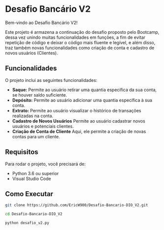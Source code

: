 # Desafio Bancário V2

Bem-vindo ao Desafio Bancário V2!

Este projeto é armazena a continuação do desafio proposto pelo Bootcamp, dessa vez unindo muitas funcionalidades em funções, a fim de evitar
repetição de código e deixar o código mais fluente e legível, e além disso, traz também novas funcionalidades como criação de conta e cadastro
de novos usuários (Clientes).

## Funcionalidades

O projeto inclui as seguintes funcionalidades:

- **Saque:** Permite ao usuário retirar uma quantia específica da sua conta, se houver saldo suficiente.
- **Depósito:** Permite ao usuário adicionar uma quantia específica à sua conta.
- **Extrato:** Permite ao usuário visualizar o histórico de transações realizadas na conta.
- **Cadastro de Novos Usuários** Permite ao usuário cadastrar novos usuários e potenciais clientes.
- **Criação de Conta de Cliente** Aqui, ele permite a criação de novas contas para um cliente.

## Requisitos

Para rodar o projeto, você precisará de:

- Python 3.6 ou superior
- Visual Studio Code

## Como Executar
   ```bash
   git clone https://github.com/EricW900/Desafio-Bancario-DIO_V2.git

   cd Desafio-Bancario-DIO_V2

   python desafio_v2.py

